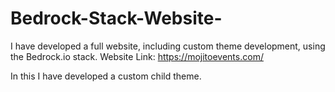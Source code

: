 # Bedrock-Stack-Website-
I have developed a full website, including custom theme development, using the Bedrock.io stack.  Website Link: https://mojitoevents.com/

In this I have developed a custom child theme.
